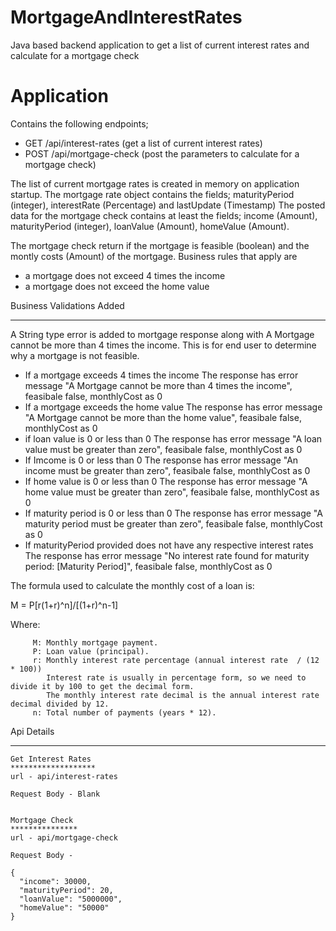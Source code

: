 # MortgageAndInterestRates
Java based backend application to get a list of current interest rates and calculate for a mortgage check

# Application
Contains the following endpoints;
* GET /api/interest-rates (get a list of current interest rates)
* POST /api/mortgage-check (post the parameters to calculate for a mortgage check)

The list of current mortgage rates is created in memory on application startup.
The mortgage rate object contains the fields; maturityPeriod (integer), interestRate (Percentage) and lastUpdate (Timestamp)
The posted data for the mortgage check contains at least the fields; income (Amount), maturityPeriod (integer), loanValue (Amount), homeValue (Amount).

The mortgage check return if the mortgage is feasible (boolean) and the
montly costs (Amount) of the mortgage.
Business rules that apply are
- a mortgage does not exceed 4 times the income
- a mortgage does not exceed the home value

Business Validations Added
****************************
A String type error is added to mortgage response along with A Mortgage cannot be more than 4 times the income. This is for end user to determine why a mortgage is not feasible.
- If a mortgage exceeds 4 times the income
   The response has error message "A Mortgage cannot be more than 4 times the income", feasibale false, monthlyCost as 0
- If a mortgage exceeds the home value
  The response has error message "A Mortgage cannot be more than the home value", feasibale false, monthlyCost as 0
- if loan value is 0 or less than 0
  The response has error message "A loan value must be greater than zero", feasibale false, monthlyCost as 0
- If Imcome is 0 or less than 0
  The response has error message "An income must be greater than zero", feasibale false, monthlyCost as 0
- If home value is 0 or less than 0
  The response has error message "A home value must be greater than zero", feasibale false, monthlyCost as 0
- If maturity period is 0 or less than 0
  The response has error message "A maturity period must be greater than zero", feasibale false, monthlyCost as 0
- If maturityPeriod provided does not have any respective interest rates
  The response has error message "No interest rate found for maturity period: [Maturity Period]", feasibale false, monthlyCost as 0

The formula used to calculate the monthly cost of a loan is:

 M = P[r(1+r)^n]/[(1+r)^n-1]
 
Where:   

         M: Monthly mortgage payment.
         P: Loan value (principal).
         r: Monthly interest rate percentage (annual interest rate  / (12 * 100))
            Interest rate is usually in percentage form, so we need to divide it by 100 to get the decimal form.
            The monthly interest rate decimal is the annual interest rate decimal divided by 12.
         n: Total number of payments (years * 12).
         
Api Details 
************

    Get Interest Rates
    *******************
    url - api/interest-rates

    Request Body - Blank


    Mortgage Check
    ***************
    url - api/mortgage-check

    Request Body - 

    {
      "income": 30000,
      "maturityPeriod": 20,
      "loanValue": "5000000",
      "homeValue": "50000"
    }

